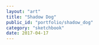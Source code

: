 ```yaml
---
layout: "art"
title: "Shadow Dog"
public_id: "portfolio/shadow_dog"
category: "sketchbook"
date: 2017-04-17
---
```

